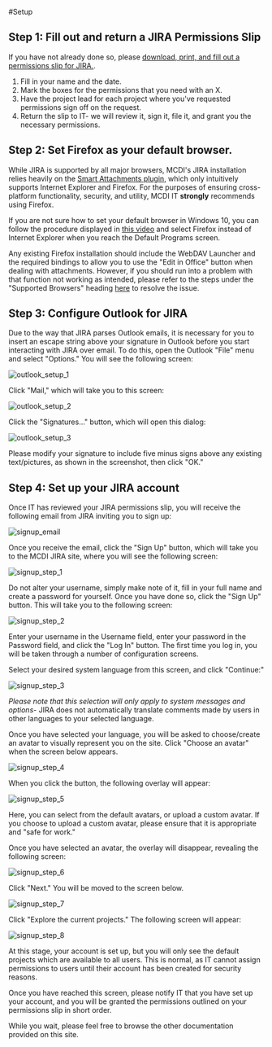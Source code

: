 #Setup

## Step 1: Fill out and return a JIRA Permissions Slip

If you have not already done so, please [download, print, and fill out a permissions slip for JIRA.](https://bitbucket.org/DaveahamLincoln/mcdi-jira-kb/downloads/jira_permissions_slip.pdf).  

1. Fill in your name and the date.
2. Mark the boxes for the permissions that you need with an X.
3. Have the project lead for each project where you've requested permissions sign off on the request.
4. Return the slip to IT- we will review it, sign it, file it, and grant you the necessary permissions.

## Step 2: Set Firefox as your default browser.

While JIRA is supported by all major browsers, MCDI's JIRA installation relies heavily on the [Smart Attachments plugin](https://marketplace.atlassian.com/plugins/com.stiltsoft.jira.smart-attachments/server/overview), which only intuitively supports Internet Explorer and Firefox.  For the purposes of ensuring cross-platform functionality, security, and utility, MCDI IT **strongly** recommends using Firefox.

If you are not sure how to set your default browser in Windows 10, you can follow the procedure displayed in [this video](https://vid.me/UhC6) and select Firefox instead of Internet Explorer when you reach the Default Programs screen.

Any existing Firefox installation should include the WebDAV Launcher and the required bindings to allow you to use the "Edit in Office" button when dealing with attachments.  However, if you should run into a problem with that function not working as intended, please refer to the steps under the "Supported Browsers" heading [here](https://docs.stiltsoft.com/display/public/CATAT/Editing+Office+Documents) to resolve the issue.

## Step 3: Configure Outlook for JIRA

Due to the way that JIRA parses Outlook emails, it is necessary for you to insert an escape string above your signature in Outlook before you start interacting with JIRA over email.  To do this, open the Outlook "File" menu and select "Options."  You will see the following screen:

![outlook_setup_1](img/setup/outlook_setup_1.PNG)

Click "Mail," which will take you to this screen:

![outlook_setup_2](img/setup/outlook_setup_2.PNG)

Click the "Signatures..." button, which will open this dialog:

![outlook_setup_3](img/setup/outlook_setup_3.PNG)

Please modify your signature to include five minus signs above any existing text/pictures, as shown in the screenshot, then click "OK."

## Step 4: Set up your JIRA account

Once IT has reviewed your JIRA permissions slip, you will receive the following email from JIRA inviting you to sign up:

![signup_email](img/setup/signup_email.PNG)

Once you receive the email, click the "Sign Up" button, which will take you to the MCDI JIRA site, where you will see the following screen:

![signup_step_1](img/setup/signup_step_1.PNG)

Do not alter your username, simply make note of it, fill in your full name and create a password for yourself.  Once you have done so, click the "Sign Up" button.  This will take you to the following screen:

![signup_step_2](img/setup/signup_step_2.PNG)

Enter your username in the Username field, enter your password in the Password field, and click the "Log In" button.  The first time you log in, you will be taken through a number of configuration screens.  

Select your desired system language from this screen, and click "Continue:"

![signup_step_3](img/setup/signup_step_3.PNG)

*Please note that this selection will only apply to system messages and options*- JIRA does not automatically translate comments made by users in other languages to your selected language.

Once you have selected your language, you will be asked to choose/create an avatar to visually represent you on the site.  Click "Choose an avatar" when the screen below appears.

![signup_step_4](img/setup/signup_step_4.PNG)

When you click the button, the following overlay will appear:

![signup_step_5](img/setup/signup_step_5.PNG)

Here, you can select from the default avatars, or upload a custom avatar.  If you choose to upload a custom avatar, please ensure that it is appropriate and "safe for work."  

Once you have selected an avatar, the overlay will disappear, revealing the following screen:

![signup_step_6](img/setup/signup_step_6.PNG)

Click "Next."  You will be moved to the screen below.

![signup_step_7](img/setup/signup_step_7.PNG)

Click "Explore the current projects."  The following screen will appear:

![signup_step_8](img/setup/signup_step_8.PNG)

At this stage, your account is set up, but you will only see the default projects which are available to all users.  This is normal, as IT cannot assign permissions to users until their account has been created for security reasons.

Once you have reached this screen, please notify IT that you have set up your account, and you will be granted the permissions outlined on your permissions slip in short order.

While you wait, please feel free to browse the other documentation provided on this site.
